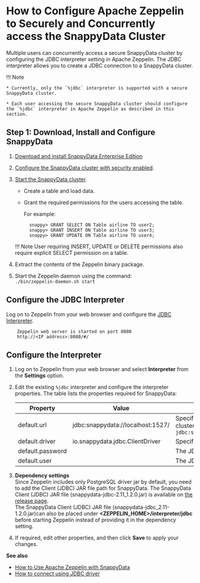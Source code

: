 <a id="howto-consurrent-zeppelin"></a>
# How to Configure Apache Zeppelin to Securely and Concurrently access the SnappyData Cluster

Multiple users can concurrently access a secure SnappyData cluster by configuring the JDBC interpreter setting in Apache Zeppelin. The JDBC interpreter allows you to create a JDBC connection to a SnappyData cluster.

!!! Note

	* Currently, only the `%jdbc` interpreter is supported with a secure SnappyData cluster.

	* Each user accessing the secure SnappyData cluster should configure the `%jdbc` interpreter in Apache Zeppelin as described in this section.

## Step 1: Download, Install and Configure SnappyData
1. [Download and install SnappyData Enterprise Edition](../install.md) </br>

2. [Configure the SnappyData cluster with security enabled](../security/security.md).

3. [Start the SnappyData cluster](start_snappy_cluster.md).

	- Create a table and load data.

	- Grant the required permissions for the users accessing the table.

        For example:

            snappy> GRANT SELECT ON Table airline TO user2;
        	snappy> GRANT INSERT ON Table airline TO user3;
        	snappy> GRANT UPDATE ON Table airline TO user4;

	!!! Note
    	User requiring INSERT, UPDATE or DELETE permissions also require explicit SELECT permission on a table.

5. Extract the contents of the Zeppelin binary package. </br> 

6. Start the Zeppelin daemon using the command: </br> `./bin/zeppelin-daemon.sh start`

## Configure the JDBC Interpreter
Log on to Zeppelin from your web browser and configure the [JDBC Interpreter](https://zeppelin.apache.org/docs/0.7.0/interpreter/jdbc.html).

		Zeppelin web server is started on port 8080
		http://<IP address>:8080/#/

<a id="configinterpreter"></a>
## Configure the Interpreter

1. Log on to Zeppelin from your web browser and select **Interpreter** from the **Settings** option.

2. Edit the existing `%jdbc` interpreter and configure the interpreter properties.
	The table lists the properties required for SnappyData:
    
    | Property | Value |Description|
	|--------|--------|--------|
	|default.url|jdbc:snappydata://localhost:1527/|Specify the JDBC URL for SnappyData cluster in the format `jdbc:snappydata://<locator_hostname>:1527`|
    |default.driver|io.snappydata.jdbc.ClientDriver|Specify the JDBC driver for SnappyData|
    |default.password|<password>|The JDBC user password|
    |default.user|<username>|The JDBC username|

3. **Dependency settings**</br> Since Zeppelin includes only PostgreSQL driver jar by default, you need to add the Client (JDBC) JAR file path for SnappyData. The SnappyData Client (JDBC) JAR file (snappydata-jdbc-2.11_1.2.0.jar) is available on [the release page](https://github.com/TIBCOSoftware/snappydata/releases/latest). </br>
	The SnappyData Client (JDBC) JAR file (snappydata-jdbc_2.11-1.2.0.jar)can also be placed under **<ZEPPELIN_HOME>/interpreter/jdbc** before starting Zeppelin instead of providing it in the dependency setting.

4. If required, edit other properties, and then click **Save** to apply your changes. 

**See also**

*  [How to Use Apache Zeppelin with SnappyData](use_apache_zeppelin_with_snappydata.md)
*  [How to connect using JDBC driver](/howto/connect_using_jdbc_driver.md)
